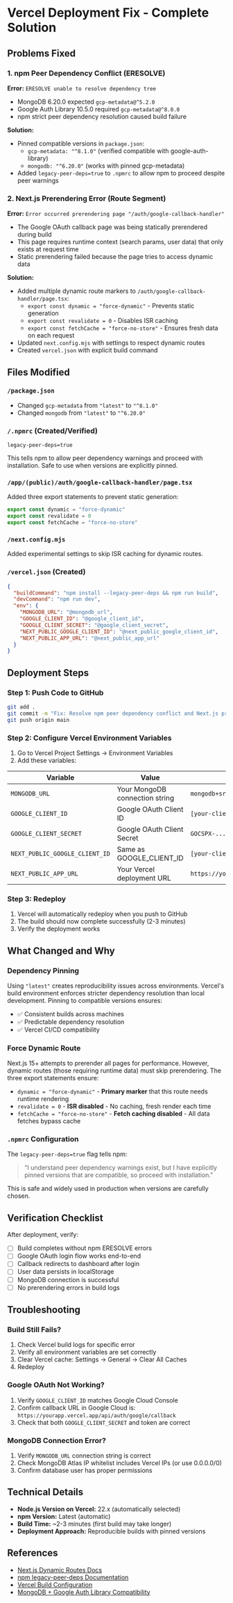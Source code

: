 # Vercel Deployment Fix - Complete Solution

## Problems Fixed

### 1. **npm Peer Dependency Conflict (ERESOLVE)**
**Error:** `ERESOLVE unable to resolve dependency tree`
- MongoDB 6.20.0 expected `gcp-metadata@^5.2.0`
- Google Auth Library 10.5.0 required `gcp-metadata@^8.0.0`
- npm strict peer dependency resolution caused build failure

**Solution:**
- Pinned compatible versions in `package.json`:
  - `gcp-metadata: "^8.1.0"` (verified compatible with google-auth-library)
  - `mongodb: "^6.20.0"` (works with pinned gcp-metadata)
- Added `legacy-peer-deps=true` to `.npmrc` to allow npm to proceed despite peer warnings

### 2. **Next.js Prerendering Error (Route Segment)**
**Error:** `Error occurred prerendering page "/auth/google-callback-handler"`
- The Google OAuth callback page was being statically prerendered during build
- This page requires runtime context (search params, user data) that only exists at request time
- Static prerendering failed because the page tries to access dynamic data

**Solution:**
- Added multiple dynamic route markers to `/auth/google-callback-handler/page.tsx`:
  - `export const dynamic = "force-dynamic"` - Prevents static generation
  - `export const revalidate = 0` - Disables ISR caching
  - `export const fetchCache = "force-no-store"` - Ensures fresh data on each request
- Updated `next.config.mjs` with settings to respect dynamic routes
- Created `vercel.json` with explicit build command

## Files Modified

### `/package.json`
- Changed `gcp-metadata` from `"latest"` to `"^8.1.0"`
- Changed `mongodb` from `"latest"` to `"^6.20.0"`

### `/.npmrc` (Created/Verified)
```
legacy-peer-deps=true
```
This tells npm to allow peer dependency warnings and proceed with installation. Safe to use when versions are explicitly pinned.

### `/app/(public)/auth/google-callback-handler/page.tsx`
Added three export statements to prevent static generation:
```typescript
export const dynamic = "force-dynamic"
export const revalidate = 0
export const fetchCache = "force-no-store"
```

### `/next.config.mjs`
Added experimental settings to skip ISR caching for dynamic routes.

### `/vercel.json` (Created)
```json
{
  "buildCommand": "npm install --legacy-peer-deps && npm run build",
  "devCommand": "npm run dev",
  "env": {
    "MONGODB_URL": "@mongodb_url",
    "GOOGLE_CLIENT_ID": "@google_client_id",
    "GOOGLE_CLIENT_SECRET": "@google_client_secret",
    "NEXT_PUBLIC_GOOGLE_CLIENT_ID": "@next_public_google_client_id",
    "NEXT_PUBLIC_APP_URL": "@next_public_app_url"
  }
}
```

## Deployment Steps

### Step 1: Push Code to GitHub
```bash
git add .
git commit -m "Fix: Resolve npm peer dependency conflict and Next.js prerendering error"
git push origin main
```

### Step 2: Configure Vercel Environment Variables
1. Go to Vercel Project Settings → Environment Variables
2. Add these variables:

| Variable | Value | Example |
|----------|-------|---------|
| `MONGODB_URL` | Your MongoDB connection string | `mongodb+srv://user:pass@cluster.mongodb.net/...` |
| `GOOGLE_CLIENT_ID` | Google OAuth Client ID | `[your-client-id].apps.googleusercontent.com` |
| `GOOGLE_CLIENT_SECRET` | Google OAuth Client Secret | `GOCSPX-...` |
| `NEXT_PUBLIC_GOOGLE_CLIENT_ID` | Same as GOOGLE_CLIENT_ID | `[your-client-id].apps.googleusercontent.com` |
| `NEXT_PUBLIC_APP_URL` | Your Vercel deployment URL | `https://yourapp.vercel.app` |

### Step 3: Redeploy
1. Vercel will automatically redeploy when you push to GitHub
2. The build should now complete successfully (2-3 minutes)
3. Verify the deployment works

## What Changed and Why

### Dependency Pinning
Using `"latest"` creates reproducibility issues across environments. Vercel's build environment enforces stricter dependency resolution than local development. Pinning to compatible versions ensures:
- ✅ Consistent builds across machines
- ✅ Predictable dependency resolution
- ✅ Vercel CI/CD compatibility

### Force Dynamic Route
Next.js 15+ attempts to prerender all pages for performance. However, dynamic routes (those requiring runtime data) must skip prerendering. The three export statements ensure:
- `dynamic = "force-dynamic"` - **Primary marker** that this route needs runtime rendering
- `revalidate = 0` - **ISR disabled** - No caching, fresh render each time
- `fetchCache = "force-no-store"` - **Fetch caching disabled** - All data fetches bypass cache

### `.npmrc` Configuration
The `legacy-peer-deps=true` flag tells npm:
> "I understand peer dependency warnings exist, but I have explicitly pinned versions that are compatible, so proceed with installation."

This is safe and widely used in production when versions are carefully chosen.

## Verification Checklist

After deployment, verify:

- [ ] Build completes without npm ERESOLVE errors
- [ ] Google OAuth login flow works end-to-end
- [ ] Callback redirects to dashboard after login
- [ ] User data persists in localStorage
- [ ] MongoDB connection is successful
- [ ] No prerendering errors in build logs

## Troubleshooting

### Build Still Fails?
1. Check Vercel build logs for specific error
2. Verify all environment variables are set correctly
3. Clear Vercel cache: Settings → General → Clear All Caches
4. Redeploy

### Google OAuth Not Working?
1. Verify `GOOGLE_CLIENT_ID` matches Google Cloud Console
2. Confirm callback URL in Google Cloud is: `https://yourapp.vercel.app/api/auth/google/callback`
3. Check that both `GOOGLE_CLIENT_SECRET` and token are correct

### MongoDB Connection Error?
1. Verify `MONGODB_URL` connection string is correct
2. Check MongoDB Atlas IP whitelist includes Vercel IPs (or use 0.0.0.0/0)
3. Confirm database user has proper permissions

## Technical Details

- **Node.js Version on Vercel:** 22.x (automatically selected)
- **npm Version:** Latest (automatic)
- **Build Time:** ~2-3 minutes (first build may take longer)
- **Deployment Approach:** Reproducible builds with pinned versions

## References

- [Next.js Dynamic Routes Docs](https://nextjs.org/docs/app/building-your-application/rendering/dynamic-components)
- [npm legacy-peer-deps Documentation](https://docs.npmjs.com/cli/v8/using-npm/config#legacy-peer-deps)
- [Vercel Build Configuration](https://vercel.com/docs/projects/project-configuration)
- [MongoDB + Google Auth Library Compatibility](https://github.com/googleapis/google-auth-library-nodejs)